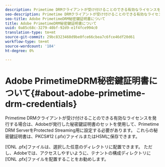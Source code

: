 ```yaml
---
description: Primetime DRMクライアントが受け付けることのできる有効なライセンスを発行する場合は、Adobeが発行した秘密鍵証明書のセットを使用して、Primetime DRM ServerをProtected Streaming用に設定する必要があります。 これらの秘密鍵証明書は、PKCS#12 (.pfx)ファイルまたはHSMに保存できます。
seo-description: Primetime DRMクライアントが受け付けることのできる有効なライセンスを発行する場合は、Adobeが発行した秘密鍵証明書のセットを使用して、Primetime DRM ServerをProtected Streaming用に設定する必要があります。 これらの秘密鍵証明書は、PKCS#12 (.pfx)ファイルまたはHSMに保存できます。
seo-title: Adobe PrimetimeDRM秘密鍵証明書について
title: Adobe PrimetimeDRM秘密鍵証明書について
uuid: 0a85c68c-3279-40bf-92d9-e1f4fce994c0
translation-type: tm+mt
source-git-commit: 29bc8323460d9be0fce66cbea7c6fce46df20d61
workflow-type: tm+mt
source-wordcount: '184'
ht-degree: 0%

---
```



# Adobe PrimetimeDRM秘密鍵証明書について{#about-adobe-primetime-drm-credentials}

Primetime DRMクライアントが受け付けることのできる有効なライセンスを発行する場合は、Adobeが発行した秘密鍵証明書のセットを使用して、Primetime DRM ServerをProtected Streaming用に設定する必要があります。 これらの秘密鍵証明書は、PKCS#12 (.pfx)ファイルまたはHSMに保存できます。

[!DNL .pfx]ファイルは、選択した任意のディレクトリに配置できます。 ただし、Adobeでは、アクセスしやすいように、テナントの構成ディレクトリに[!DNL .pfx]ファイルを配置することをお勧めします。
